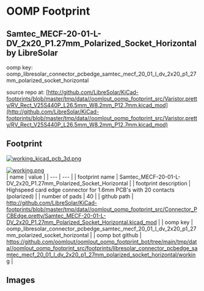 # OOMP Footprint  
## Samtec_MECF-20-01-L-DV_2x20_P1.27mm_Polarized_Socket_Horizontal  by LibreSolar  
  
oomp key: oomp_libresolar_connector_pcbedge_samtec_mecf_20_01_l_dv_2x20_p1_27mm_polarized_socket_horizontal  
  
source repo at: [http://github.com/LibreSolar/KiCad-footprints/blob/master/tmp/data//oomlout_oomp_footprint_src/Varistor.pretty/RV_Rect_V25S440P_L26.5mm_W8.2mm_P12.7mm.kicad_mod](http://github.com/LibreSolar/KiCad-footprints/blob/master/tmp/data//oomlout_oomp_footprint_src/Varistor.pretty/RV_Rect_V25S440P_L26.5mm_W8.2mm_P12.7mm.kicad_mod)  
## Footprint  
  
[![working_kicad_pcb_3d.png](working_kicad_pcb_3d_600.png)](working_kicad_pcb_3d.png)  
  
[![working.png](working_600.png)](working.png)  
| name | value | 
| --- | --- | 
| footprint name | Samtec_MECF-20-01-L-DV_2x20_P1.27mm_Polarized_Socket_Horizontal | 
| footprint description | Highspeed card edge connector for 1.6mm PCB's with 20 contacts (polarized) | 
| number of pads | 40 | 
| github path | http://github.com/LibreSolar/KiCad-footprints/blob/master/tmp/data//oomlout_oomp_footprint_src/Connector_PCBEdge.pretty/Samtec_MECF-20-01-L-DV_2x20_P1.27mm_Polarized_Socket_Horizontal.kicad_mod | 
| oomp key | oomp_libresolar_connector_pcbedge_samtec_mecf_20_01_l_dv_2x20_p1_27mm_polarized_socket_horizontal | 
| oomp bot github | https://github.com/oomlout/oomlout_oomp_footprint_bot/tree/main/tmp/data//oomlout_oomp_footprint_src/footprints/libresolar_connector_pcbedge_samtec_mecf_20_01_l_dv_2x20_p1_27mm_polarized_socket_horizontal/working | 
## Images  

